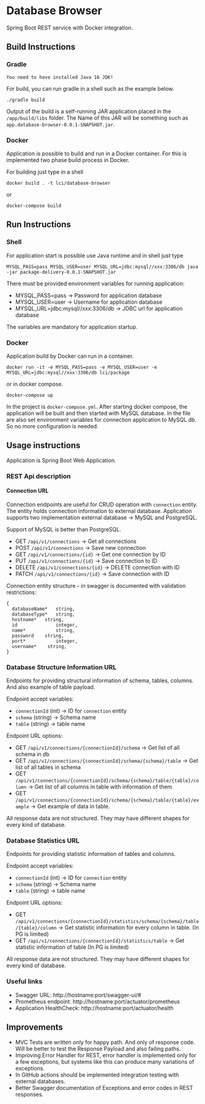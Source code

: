 # Database Browser

Spring Boot REST service with Docker integration.

## Build Instructions

### Gradle

`You need to have installed Java 16 JDK!`

For build, you can run gradle in a shell such as the example below.

```shell
./gradle build
```

Output of the build is a self-running JAR application placed in the `/app/build/libs` folder. The Name of this JAR will
be something such as `app.database-browser-0.0.1-SNAPSHOT.jar`.

### Docker

Application is possible to build and run in a Docker container. For this is implemented two phase build process in
Docker.

For building just type in a shell

```shell
docker build . -t lci/database-browser
```

or

```shell
docker-compose build
```

## Run Instructions

### Shell

For application start is possible use Java runtime and in shell just type

```shell
MYSQL_PASS=pass MYSQL_USER=user MYSQL_URL=jdbc:mysql//xxx:3306/db java -jar package-delivery-0.0.1-SNAPSHOT.jar
```

There must be provided environment variables for running application:

* MYSQL_PASS=pass -> Password for application database
* MYSQL_USER=user -> Username for application database
* MYSQL_URL=jdbc:mysql//xxx:3306/db -> JDBC url for application database

The variables are mandatory for application startup.

### Docker

Application build by Docker can run in a container.

```shell
docker run -it -e MYSQL_PASS=pass -e MYSQL_USER=user -e MYSQL_URL=jdbc:mysql//xxx:3306/db lci/package
```

or in docker compose.

```shell
docker-compose up
```

In the project is `docker-compose.yml`. After starting docker compose, the application will be built and then started
with MySQL database. In the file are also set environment variables for connection application to MySQL db. So no more
configuration is needed.

## Usage instructions

Application is Spring Boot Web Application.

### REST Api description

#### Connection URL

Connection endpoints are useful for CRUD operation with `connection` entity. The entity holds connection information to
external database. Application supports two implementation external database -> MySQL and PostgreSQL.

Support of MySQL is better than PostgreSQL.

* GET `/api/v1/connections` -> Get all connections
* POST `/api/v1/connections` -> Save new connection
* GET `/api/v1/connections/{id}` -> Get one connection by ID
* PUT `/api/v1/connections/{id}` -> Save connection to ID
* DELETE `/api/v1/connections/{id}` -> DELETE connection with ID
* PATCH `/api/v1/connections/{id}` -> Save connection with ID

Connection entity structure - in swagger is documented with validation restrictions:
```
{
  databaseName*	  string,
  databaseType*	  string,
  hostname*	  string,
  id	          integer,
  name*	          string,
  password    string,
  port*	          integer,
  username*	   string,
}
```

### Database Structure Information URL
Endpoints for providing structural information of schema, tables, columns. And also example of table payload.

Endpoint accept variables:
* `connectionId` (int) -> ID for `connection` entity
* `schema` (string) -> Schema name
* `table` (string) -> table name

Endpoint URL options:
* GET `/api/v1/connections/{connectionId}/schema` -> Get list of all schema in db
* GET `/api/v1/connections/{connectionId}/schema/{schema}/table` -> Get list of all tables in schema
* GET `/api/v1/connections/{connectionId}/schema/{schema}/table/{table}/column` -> Get list of all columns in table with information of them
* GET `/api/v1/connections/{connectionId}/schema/{schema}/table/{table}/example` -> Get example of data in table.

All response data are not structured. They may have different shapes for every kind of database.

 ### Database Statistics URL
Endpoints for providing statistic information of tables and columns. 

Endpoint accept variables:
* `connectionId` (int) -> ID for `connection` entity
* `schema` (string) -> Schema name
* `table` (string) -> table name

Endpoint URL options:
* GET `/api/v1/connections/{connectionId}/statistics/schema/{schema}/table/{table}/column` -> Get statistic information for every column in table. (In PG is limited) 
* GET `/api/v1/connections/{connectionId}/statistics/table` -> Get statistic information of table (In PG is limited)

All response data are not structured. They may have different shapes for every kind of database.

### Useful links

* Swagger URL: http://hostname:port/swagger-ui/#
* Prometheus endpoint: http://hostname:port/actuator/prometheus
* Application HealthCheck: http://hostname:port/actuator/health

## Improvements

* MVC Tests are written only for happy path. And only of response code. Will be better to test the Response Payload and
  also failing paths.
* Improving Error Handler for REST, error handler is implemented only for a few exceptions, but systems like this can
  produce many variations of exceptions.
* In GitHub actions should be implemented integration testing with external databases.
* Better Swagger documentation of Exceptions and error codes in REST responses.